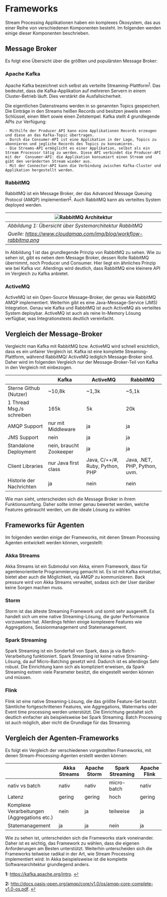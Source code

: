 # Frameworks
Stream Processing Applikationen haben ein komplexes Ökosystem, das aus einer Reihe von verschiedenen Komponenten besteht. Im folgenden werden einige dieser Komponenten beschrieben.

## Message Broker
Es folgt eine Übersicht über die größten und populärsten Message Broker:
### Apache Kafka
Apache Kafka bezeichnet sich selbst als verteilte Streaming-Plattform<sup id="a1">[1](#f1)</sup>. Das bedeutet, dass die Kafka-Applikation auf mehreren Servern in einem Cluster-Betrieb läuft. Dies verstärkt die Ausfallsicherheit.

Die eigentlichen Datenstreams werden in so genannten Topics gespeichert. Die Einträge in den Streams heißen Records und besitzen jeweils einen Schlüssel, einen Wert sowie einen Zeitstempel.
Kafka stellt 4 grundlegende APIs zur Verfügung:

	- Mithilfe der Producer API kann eine Applikationen Records erzeugen und diese an das Kafka-Topic übertragen.
	- Durch die Consumer-API ist eine Applikation in der Lage, Topics zu abonnieren und jegliche Records des Topics zu konsumieren.
	- Die Streams-API ermöglicht es einer Applikation, selbst als ein Stream Processor tätig zu werden. Diese API verbindet die Producer-API mit der  Consumer-API: die Applikation konsumiert einen Stream und gibt den veränderten Stream wieder aus.
	- Mit der Connector-API kann die Verbindung zwischen Kafka-Cluster und Applikation hergestellt werden.
### RabbitMQ
RabbitMQ ist ein Message Broker, der das Advanced Message Queuing Protocol (AMQP) implementiert<sup id="a2">[2](#f2)</sup>. Auch RabbitMQ kann als verteiltes System deployed werden. 

| ![RabbitMQ Architektur](https://www.cloudamqp.com/img/blog/workflow-rabbitmq.png)|
|---| 
| *Abbildung 1: Übersicht über Systemarchitektur RabbitMQ* |
| *Quelle: https://www.cloudamqp.com/img/blog/workflow-rabbitmq.png* |

In Abbildung 1 ist das grundlegende Prinzip von RabbitMQ zu sehen. Wie zu sehen ist, gibt es neben dem Message Broker, dessen Rolle RabbitMQ übernimmt, noch Producer und Consumer. Hier liegt ein ähnliches Prinzip wie bei Kafka vor. Allerdings wird deutlich, dass RabbitMQ eine kleinere API im Vergleich zu Kafka anbietet.
### ActiveMQ
ActiveMQ ist ein Open-Source Message-Broker, der genau wie RabbitMQ AMQP implementiert. Weiterhin gibt es eine Java-Message-Service (JMS) Integration. Genau wie Kafka und RabbitMQ ist auch ActiveMQ als verteiltes System deploybar. ActiveMQ ist auch als reine In-Memory Lösung verfügbar, was Integrationstests deutlich vereinfacht.
## Vergleich der Message-Broker
Vergleicht man Kafka mit RabbitMQ bzw. ActiveMQ wird schnell ersichtlich, dass es ein unfairer Vergleich ist. Kafka ist eine komplette Streaming-Plattform, während RabbitMQ/ ActiveMQ lediglich Message-Broker sind. Daher wird im folgenden Vergleich nur der Message-Broker-Teil von Kafka in den Vergleich mit einbezogen.

| | Kafka | ActiveMQ | RabbitMQ |
| --- | --- | --- | --- |
| Sterne Github (Nutzer) | ~10,8k | ~1,3k | ~5,1k |
| 1 Thread Msg./s schreiben | 165k | 5k | 20k |
| AMQP Support | nur mit Middleware | ja | ja |
| JMS Support | nein | ja | ja |
| Standalone Deployment | nein, braucht Zookeeper | ja | ja |
| Client Libraries | nur Java first class | Java, C/++/#, Ruby, Python, PHP | Java, .NET, PHP, Python, uvm. |
| Historie der Nachrichten | ja | nein | nein |

Wie man sieht, unterscheiden sich die Message Broker in ihrem Funktionsumfang. Daher sollte immer genau bewertet werden, welche Features gebraucht werden, um die ideale Lösung zu wählen
## Frameworks für Agenten
Im folgenden werden einige der Frameworks, mit denen Stream Processing Agenten entwickelt werden können, vorgestellt:
### Akka Streams
Akka Streams ist ein Submodul von Akka, einem Framework, dass für agentenorientierte Programmierung gemacht ist. Es ist mit Kafka einsetzbar, bietet aber auch die Möglichkeit, via AMQP zu kommunizieren. Back pressure wird von Akka Streams verwaltet, sodass sich der User darüber keine Sorgen machen muss.
### Storm
Storm ist das älteste Streaming Framework und somit sehr ausgereift. Es handelt sich um eine native Streaming-Lösung, die guter Performance vorzuweisen hat. Allerdings fehlen einige komplexere Features wie Aggregations, Sessionmanagement und Statemanagement.  
### Spark Streaming
Spark Streaming ist ein Sonderfall von Spark, dass ja via Batch-Verarbeitung funktioniert. Spark Streaming ist keine native Streaming-Lösung, da auf Micro-Batching gesetzt wird. Dadurch ist es allerdings Sehr robust. Die Einrichtung kann sich als kompliziert erweisen, da Spark Streaming extrem viele Parameter besitzt, die eingestellt werden können und müssen.
### Flink
Flink ist eine native Streaming-Lösung, die das größte Feature-Set besitzt. Sämtliche fortgeschrittenen Features, wie Aggregations, Watermarks oder Event time processing werden unterstützt. Die Einrichtung gestaltet sich deutlich einfacher als beispielsweise bei Spark Streaming. Batch Processing ist auch möglich, aber nicht die Grundlage für das Streaming.

## Vergleich der Agenten-Frameworks
Es folgt ein Vergleich der verschiedenen vorgestellten Frameworks, mit denen Stream-Processing-Agenten erstellt werden können:

| | Akka Streams | Apache Storm | Spark Streaming | Apache Flink |
| --- | --- | --- | --- | --- |
| nativ vs batch | nativ | nativ | micro-batch | nativ |
| Latenz | gering | gering | hoch | gering |
| Komplexe Verarbeitungen (Aggregations etc.) | nein | ja | teilweise | ja |
| Statemanagement | ja | ja | nein | ja |

Wie zu sehen ist, unterscheiden sich die Frameworks stark voneinander. Daher ist es wichtig, das Framework zu wählen, dass die eigenen Anforderungen am Besten unterstützt. Weiterhin unterscheiden sich die Frameworks teilweise radikal in der Art, wie Stream Processing implementiert wird: In Akka beispielsweise ist die komplette Softwarearchitektur grundlegend anders.

<b id="f1">1:</b> https://kafka.apache.org/intro. [↩](#a1)

<b id="f2">2:</b> http://docs.oasis-open.org/amqp/core/v1.0/os/amqp-core-complete-v1.0-os.pdf. [↩](#a2)
